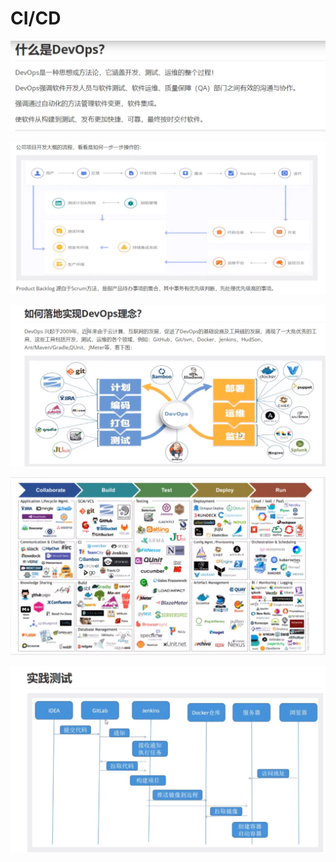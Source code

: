 # CI/CD

![](.gitbook/assets/image%20%28237%29.png)

![](.gitbook/assets/image%20%28239%29.png)

![](.gitbook/assets/image%20%28240%29.png)

![](.gitbook/assets/image%20%28238%29.png)

![](.gitbook/assets/image%20%28234%29.png)

